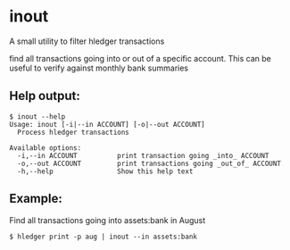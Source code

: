 # inout

A small utility to filter hledger transactions

find all transactions going into or out of a specific account.
This can be useful to verify against monthly bank summaries

## Help output:

```
$ inout --help
Usage: inout [-i|--in ACCOUNT] [-o|--out ACCOUNT]
  Process hledger transactions

Available options:
  -i,--in ACCOUNT          print transaction going _into_ ACCOUNT
  -o,--out ACCOUNT         print transactions going _out_of_ ACCOUNT
  -h,--help                Show this help text
```

## Example:

Find all transactions going into assets:bank in August

```
$ hledger print -p aug | inout --in assets:bank
```
